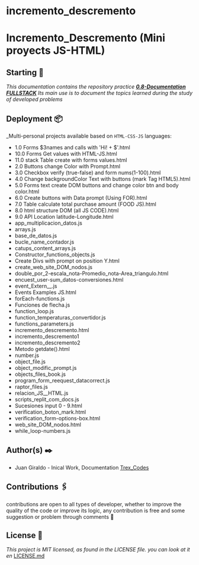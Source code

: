 # incremento_descremento
# Incremento_Descremento (Mini proyects JS-HTML)

## Starting 🚀
_This documentation contains the repository practice [**0.8-Documentation FULLSTACK**](https://github.com/juan1305/0.8-Documentation-_FULLSTACK)_
_Its main use is to document the topics learned during the study of developed problems_

## Deployment 📦
_Multi-personal projects available based on `HTML-CSS-JS` languages:
- 1.0 Forms $3names and calls with 'Hi! + $'.html
- 10.0 Forms Get values with HTML-JS.html
- 11.0 stack Table create with forms values.html
- 2.0 Buttons change Color with Prompt.html
- 3.0 Checkbox verify (true-false) and form nums(1-100).html
- 4.0 Change backgroundColor Text with buttons (mark Tag HTML5).html
- 5.0 Forms text create DOM buttons and change color btn and body color.html
- 6.0 Create buttons with Data prompt (Using FOR).html
- 7.0 Table calculate total purchase amount (FOOD JS).html
- 8.0 html structure DOM (all JS CODE).html
- 9.0 API Location latitude-Longitude.html
- app_multiplicacion_datos.js
- arrays.js
- base_de_datos.js
- bucle_name_contador.js
- catups_content_arrays.js
- Constructor_functions_objects.js
- Create Divs with prompt on position Y.html
- create_web_site_DOM_nodos.js
- double_por_2-escala_nota-Promedio_nota-Area_triangulo.html
- encuest_user-sum_datos-conversiones.html
- event_Extern__.js
- Events Examples JS.html
- forEach-functions.js
- Funciones de flecha.js
- function_loop.js
- function_temperaturas_convertidor.js
- functions_parameters.js
- incremento_descremento.html
- incremento_descremento1
- incremento_descremento2
- Metodo getdate().html
- number.js
- object_file.js
- object_modific_prompt.js
- objects_files_book.js
- program_form_reequest_datacorrect.js
- raptor_files.js
- relacion_JS__HTML.js
- scripts_replit_com_docs.js
- Sucesiones  input 0 - 9.html
- verification_boton_mark.html
- verification_form-options-box.html
- web_site_DOM_nodos.html
- while_loop-numbers.js

## Author(s) ✒️
 - Juan Giraldo - Inical Work, Documentation [Trex_Codes](https://github.com/juan1305)

## Contributions 🖇️
contributions are open to all types of developer, whether to improve the quality of the code or improve its logic, any contribution is free and some suggestion or problem through comments 💬

## License 📄
_This project is MIT licensed, as found in the LICENSE file. you can look at it en_ [LICENSE.md](https://github.com/juan1305/0.11-incremento_decremento/blob/master/LICENSE)
